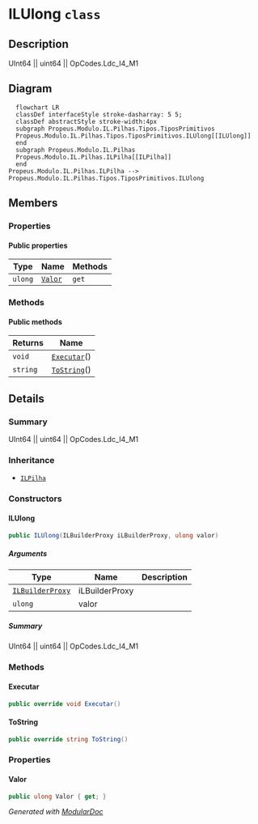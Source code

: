 # ILUlong `class`

## Description
UInt64 || uint64 || OpCodes.Ldc_I4_M1

## Diagram
```mermaid
  flowchart LR
  classDef interfaceStyle stroke-dasharray: 5 5;
  classDef abstractStyle stroke-width:4px
  subgraph Propeus.Modulo.IL.Pilhas.Tipos.TiposPrimitivos
  Propeus.Modulo.IL.Pilhas.Tipos.TiposPrimitivos.ILUlong[[ILUlong]]
  end
  subgraph Propeus.Modulo.IL.Pilhas
  Propeus.Modulo.IL.Pilhas.ILPilha[[ILPilha]]
  end
Propeus.Modulo.IL.Pilhas.ILPilha --> Propeus.Modulo.IL.Pilhas.Tipos.TiposPrimitivos.ILUlong
```

## Members
### Properties
#### Public  properties
| Type | Name | Methods |
| --- | --- | --- |
| `ulong` | [`Valor`](#valor) | `get` |

### Methods
#### Public  methods
| Returns | Name |
| --- | --- |
| `void` | [`Executar`](#executar)() |
| `string` | [`ToString`](#tostring)() |

## Details
### Summary
UInt64 || uint64 || OpCodes.Ldc_I4_M1

### Inheritance
 - [
`ILPilha`
](./propeusmoduloilpilhas-ILPilha.md)

### Constructors
#### ILUlong
```csharp
public ILUlong(ILBuilderProxy iLBuilderProxy, ulong valor)
```
##### Arguments
| Type | Name | Description |
| --- | --- | --- |
| [`ILBuilderProxy`](./propeusmoduloilproxy-ILBuilderProxy.md) | iLBuilderProxy |   |
| `ulong` | valor |   |

##### Summary
UInt64 || uint64 || OpCodes.Ldc_I4_M1

### Methods
#### Executar
```csharp
public override void Executar()
```

#### ToString
```csharp
public override string ToString()
```

### Properties
#### Valor
```csharp
public ulong Valor { get; }
```

*Generated with* [*ModularDoc*](https://github.com/hailstorm75/ModularDoc)
